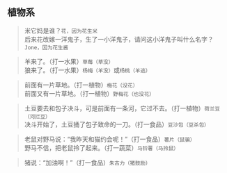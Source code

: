 ## 植物系

> 米它妈是谁？`花，因为花生米`  
> 后来花改嫁一洋鬼子，生了一小洋鬼子，请问这小洋鬼子叫什么名字？`Jone，因为花生酱`  

> 羊来了。（打一水果）`草莓（草没）`  
> 狼来了。（打一水果）`杨梅（羊没）`或`杨桃（羊逃）`  

> 前面有一片草地。（打一植物）`梅花（没花）`  
> 前面又有一片草地。（打一植物）`野梅花（也没花）`  

> 土豆要去和包子决斗，可是前面有一条河，它过不去。（打一植物）`荷兰豆（河拦豆）`  
> 决斗开始了，土豆捅了包子致命的一刀。（打一食品）`豆沙包（豆杀包）`  

> 老鼠对野马说：“我昨天和猫约会呢！”（打一食品）`薯片（鼠骗）`  
> 野马不信，把老鼠拎了起来。（打一蔬菜）`马铃薯（马拎鼠）`  

> 猪说：“加油啊！”（打一食品）`朱古力（猪鼓励）`  
